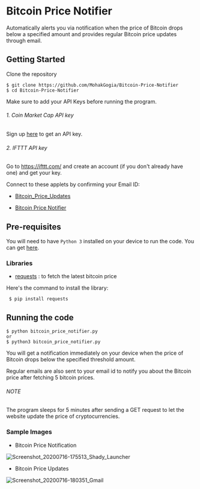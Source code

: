# Bitcoin Price Notifier

Automatically alerts you via notification when the price of Bitcoin drops below a specified amount and provides regular Bitcoin price updates through email.

## Getting Started

Clone the repository

    $ git clone https://github.com/MohakGogia/Bitcoin-Price-Notifier
    $ cd Bitcoin-Price-Notifier



Make sure to add your API Keys before running the program.


###### 1. Coin Market Cap API key

Sign up [here](https://pro.coinmarketcap.com/signup) to get an API key.



###### 2. IFTTT API key

Go to https://ifttt.com/ and create an account (if you don't already have one) and get your key.

Connect to these applets by confirming your Email ID:


* [Bitcoin_Price_Updates](https://ifttt.com/applets/sW4YJE3H)

* [Bitcoin Price Notifier](https://ifttt.com/applets/WQsCmaYw)


## Pre-requisites

You will need to have `Python 3` installed on your device to run the code. You can get [here](https://www.python.org/downloads/).

### Libraries
* [requests](https://requests.readthedocs.io/en/master/) : to fetch the latest bitcoin price


Here's the command to install the library:

     $ pip install requests


## Running the code

    $ python bitcoin_price_notifier.py
    or
    $ python3 bitcoin_price_notifier.py

You will get a notification immediately on your device when the price of Bitcoin drops below the specified threshold amount.

Regular emails are also sent to your email id to notify you about the Bitcoin price after fetching 5 bitcoin prices.

###### NOTE 

The program sleeps for 5 minutes after sending a GET request to let the website update the price of cryptocurrencies.


### Sample Images 

* Bitcoin Price Notification

![Screenshot_20200716-175513_Shady_Launcher](https://user-images.githubusercontent.com/51714505/87854008-3600fd80-c92c-11ea-98fe-2fd15e300f9d.png)

* Bitcoin Price Updates

![Screenshot_20200716-180351_Gmail](https://user-images.githubusercontent.com/51714505/87854125-3057e780-c92d-11ea-9b79-e47c8bfc0c49.png)

